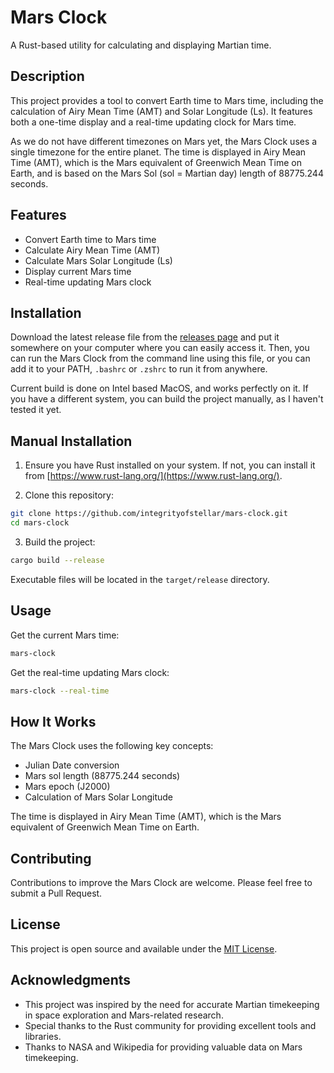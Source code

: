 # Mars Clock

A Rust-based utility for calculating and displaying Martian time.

## Description

This project provides a tool to convert Earth time to Mars time, including the calculation of Airy Mean Time (AMT) and Solar Longitude (Ls). It features both a one-time display and a real-time updating clock for Mars time.

As we do not have different timezones on Mars yet, the Mars Clock uses a single timezone for the entire planet. The time is displayed in Airy Mean Time (AMT), which is the Mars equivalent of Greenwich Mean Time on Earth, and is based on the Mars Sol (sol = Martian day) length of 88775.244 seconds.

## Features

- Convert Earth time to Mars time
- Calculate Airy Mean Time (AMT)
- Calculate Mars Solar Longitude (Ls)
- Display current Mars time
- Real-time updating Mars clock

## Installation
Download the latest release file from the [releases page](https://github.com/integrityofstellar/mars-clock/releases) and put it somewhere on your computer where you can easily access it.
Then, you can run the Mars Clock from the command line using this file, or you can add it to your PATH, `.bashrc` or `.zshrc` to run it from anywhere.

Current build is done on Intel based MacOS, and works perfectly on it. If you have a different system, you can build the project manually, as I haven't tested it yet.

## Manual Installation

1. Ensure you have Rust installed on your system. If not, you can install it from [https://www.rust-lang.org/](https://www.rust-lang.org/).

2. Clone this repository:
```bash
git clone https://github.com/integrityofstellar/mars-clock.git
cd mars-clock
```

3. Build the project:
```bash
cargo build --release
```

Executable files will be located in the `target/release` directory.

## Usage
Get the current Mars time:
```bash
mars-clock
```

Get the real-time updating Mars clock:
```bash
mars-clock --real-time
```

## How It Works

The Mars Clock uses the following key concepts:

- Julian Date conversion
- Mars sol length (88775.244 seconds)
- Mars epoch (J2000)
- Calculation of Mars Solar Longitude

The time is displayed in Airy Mean Time (AMT), which is the Mars equivalent of Greenwich Mean Time on Earth.

## Contributing

Contributions to improve the Mars Clock are welcome. Please feel free to submit a Pull Request.

## License

This project is open source and available under the [MIT License](LICENSE).

## Acknowledgments

- This project was inspired by the need for accurate Martian timekeeping in space exploration and Mars-related research.
- Special thanks to the Rust community for providing excellent tools and libraries.
- Thanks to NASA and Wikipedia for providing valuable data on Mars timekeeping.

